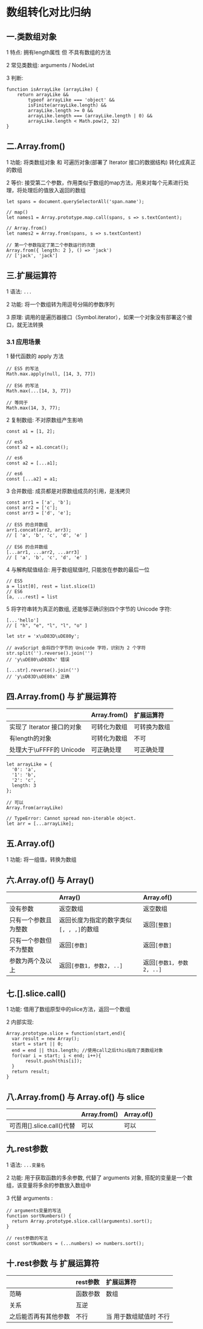 # 数组转化对比归纳

## 一.类数组对象

1 特点: 拥有length属性 但 不具有数组的方法

2 常见类数组: arguments / NodeList


3 判断: 

```
function isArrayLike (arrayLike) {
    return arrayLike &&
        typeof arrayLike === 'object' &&
        isFinite(arrayLike.length) &&
        arrayLike.length >= 0 &&
        arrayLike.length === (arrayLike.length | 0) &&
        arrayLike.length < Math.pow(2, 32) 
}
```

## 二.Array.from()

1 功能: 将类数组对象 和 可遍历对象(部署了 Iterator 接口的数据结构) 转化成真正的数组

2 等价: 接受第二个参数，作用类似于数组的map方法，用来对每个元素进行处理，将处理后的值放入返回的数组

```
let spans = document.querySelectorAll('span.name');

// map()
let names1 = Array.prototype.map.call(spans, s => s.textContent);

// Array.from()
let names2 = Array.from(spans, s => s.textContent)

// 第一个参数指定了第二个参数运行的次数
Array.from({ length: 2 }, () => 'jack')
// ['jack', 'jack']
```

## 三.扩展运算符

1 语法: `...`

2 功能: 将一个数组转为用逗号分隔的参数序列

3 原理: 调用的是遍历器接口（Symbol.iterator），如果一个对象没有部署这个接口，就无法转换

### 3.1 应用场景

1 替代函数的 apply 方法

```
// ES5 的写法
Math.max.apply(null, [14, 3, 77])

// ES6 的写法
Math.max(...[14, 3, 77])

// 等同于
Math.max(14, 3, 77);
```

2 复制数组: 不对原数组产生影响

```
const a1 = [1, 2];

// es5
const a2 = a1.concat();

// es6
const a2 = [...a1];

// es6
const [...a2] = a1;
```

3 合并数组: 成员都是对原数组成员的引用，是浅拷贝

```
const arr1 = ['a', 'b'];
const arr2 = ['c'];
const arr3 = ['d', 'e'];

// ES5 的合并数组
arr1.concat(arr2, arr3);
// [ 'a', 'b', 'c', 'd', 'e' ]

// ES6 的合并数组
[...arr1, ...arr2, ...arr3]
// [ 'a', 'b', 'c', 'd', 'e' ]
```

4 与解构赋值结合: 用于数组赋值时, 只能放在参数的最后一位

```
// ES5
a = list[0], rest = list.slice(1)
// ES6
[a, ...rest] = list
```

5 将字符串转为真正的数组, 还能够正确识别四个字节的 Unicode 字符:

```
[...'hello']
// [ "h", "e", "l", "l", "o" ]

let str = 'x\uD83D\uDE80y';

// avaScript 会将四个字节的 Unicode 字符，识别为 2 个字符
str.split('').reverse().join('')
// 'y\uDE80\uD83Dx' 错误

[...str].reverse().join('')
// 'y\uD83D\uDE80x' 正确
```

## 四.Array.from() 与 扩展运算符

|       |   Array.from()    |   扩展运算符   |
|:------|:------------------|:--------------|
|  实现了 Iterator 接口的对象   |   可转化为数组  | 可转换为数组    |
|  有length的对象   |   可转化为数组  |   不可  |
|  处理大于\uFFFF的 Unicode |    可正确处理   | 可正确处理 |

```
let arrayLike = {
  '0': 'a',
  '1': 'b',
  '2': 'c',
  length: 3
};

// 可以
Array.from(arrayLike)

// TypeError: Cannot spread non-iterable object.
let arr = [...arrayLike];
```

## 五.Array.of()

1 功能: 将一组值，转换为数组

## 六.Array.of() 与 Array()

|       |   Array()    |   Array.of()   |
|:------|:------------------|:--------------|
|  没有参数   |   返空数组  | 返空数组    |
|  只有一个参数且为整数   |   返回长度为指定的数字类似`[, , ,]`的数组  |   返回`[整数]`  |
|  只有一个参数但不为整数 |    返回`[参数]`   | 返回`[参数]` |
|  参数为两个及以上 |  返回`[参数1, 参数2, ..]` | 返回`[参数1, 参数2, ..]`  |

## 七.[].slice.call()

1 功能: 借用了数组原型中的slice方法，返回一个数组

2 内部实现:

```
Array.prototype.slice = function(start,end){  
  var result = new Array();  
  start = start || 0;  
  end = end || this.length; //使用call之后this指向了类数组对象
  for(var i = start; i < end; i++){  
       result.push(this[i]);  
  }  
  return result;  
} 
```

## 八.Array.from() 与 Array.of() 与 slice

|       |   Array.from()    |   Array.of()   |
|:------|:------------------|:--------------|
|  可否用[].slice.call()代替   |   可以  | 可以    |

## 九.rest参数

1 语法: `...变量名`

2 功能: 用于获取函数的多余参数, 代替了 arguments 对象, 搭配的变量是一个数组，该变量将多余的参数放入数组中

3 代替 arguments :

```
// arguments变量的写法
function sortNumbers() {
  return Array.prototype.slice.call(arguments).sort();
}

// rest参数的写法
const sortNumbers = (...numbers) => numbers.sort();
```

## 十.rest参数 与 扩展运算符

|       |   rest参数    |  扩展运算符   |
|:------|:------------------|:--------------|
|  范畴   | 函数参数      |       数组      |
|  关系   |   互逆    |
|  之后能否再有其他参数 | 不行 | 当 用于数组赋值时 不行   |
